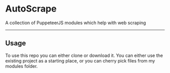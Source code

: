 # AutoScrape
A collection of PuppeteerJS modules which help with web scraping

<hr />

## Usage
To use this repo you can either clone or download it. You can either use the existing project as a starting place, or you can cherry pick files from my modules folder. 
